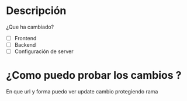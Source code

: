 # Descripción
¿Que ha cambiado?
- [ ] Frontend
- [ ] Backend
- [ ] Configuración de server

# ¿Como puedo probar los cambios ?
En que url y forma puedo ver update cambio protegiendo rama
